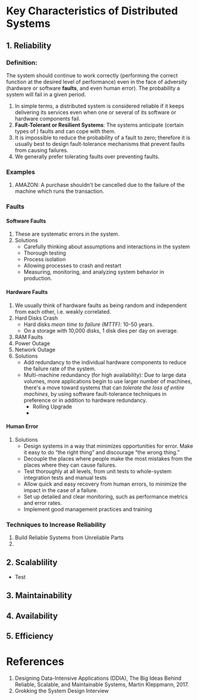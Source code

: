 # Key Characteristics of Distributed Systems
## 1. Reliability
### Definition: 

The system should continue to work correctly (performing the correct function at the desired level of performance) even in the face of adversity (hardware or software **faults**, and even human error). The probability a system will fail in a given period.

1. In simple terms, a distributed system is considered reliable if it keeps delivering its services even when one or several of its software or hardware components fail.
1. **Fault-Tolerant or Resilient Systems**: The systems anticipate (certain types of ) faults and can cope with them.
1. It is impossible to reduce the probability of a fault to zero; therefore it is usually best to design fault-tolerance mechanisms that prevent faults from causing failures. 
2. We generally prefer tolerating faults over preventing faults.

### Examples
1. AMAZON: A purchase shouldn't be cancelled due to the failure of the machine which runs the transaction.

### Faults

#### Software Faults
1. These are systematic errors in the system.
2. Solutions
   * Carefully thinking about assumptions and interactions in the system
   * Thorough testing
   * Process isolation
   * Allowing processes to crash and restart
   * Measuring, monitoring, and analyzing system behavior in production.
#### Hardware Faults
1. We usually think of hardware faults as being random and independent from each other, i.e. weakly correlated.
1. Hard Disks Crash
   * Hard disks *mean time to failure (MTTF)*: 10-50 years.
   * On a storage with 10,000 disks, 1 disk dies per day on average.
3. RAM Faults
4. Power Outage
5. Network Outage
6. Solutions
   * Add redundancy to the individual hardware components to reduce the failure rate of the system. 
   * Multi-machine redundancy (for high availability): Due to large data volumes, more applications begin to use larger number of machines, there's a move toward systems that can *tolerate the loss of entire machines*, by using software fault-tolerance techniques in preference or in addition to hardware redundancy.
      * Rolling Upgrade
      * 
#### Human Error
1. Solutions
   * Design systems in a way that minimizes opportunities for error. Make it easy to do “the right thing” and discourage “the wrong thing.”
   * Decouple the places where people make the most mistakes from the places where they can cause failures.
   * Test thoroughly at all levels, from unit tests to whole-system integration tests and manual tests
   * Allow quick and easy recovery from human errors, to minimize the impact in the case of a failure.
   * Set up detailed and clear monitoring, such as performance metrics and error rates.
   * Implement good management practices and training
### Techniques to Increase Reliability
1. Build Reliable Systems from Unreliable Parts
2. 


## 2. Scalablility
   * Test
## 3. Maintainability
## 4. Availability
## 5. Efficiency

# References
1. Designing Data-Intensive Applications (DDIA), The Big Ideas Behind Reliable, Scalable, and Maintainable Systems, Martin Kleppmann, 2017.
2. Grokking the System Design Interview
